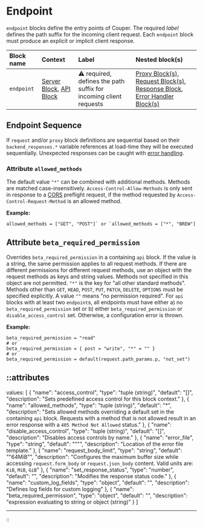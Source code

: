 # Endpoint

`endpoint` blocks define the entry points of Couper. The required _label_
defines the path suffix for the incoming client request. Each `endpoint` block must
produce an explicit or implicit client response.

| Block name | Context                                                | Label                                                                  | Nested block(s)                                                                                                                                        |
|:-----------|:-------------------------------------------------------|:-----------------------------------------------------------------------|:-------------------------------------------------------------------------------------------------------------------------------------------------------|
| `endpoint` | [Server Block](server), [API Block](api) | &#9888; required, defines the path suffix for incoming client requests | [Proxy Block(s)](proxy),  [Request Block(s)](request), [Response Block](response), [Error Handler Block(s)](error_handler) |

## Endpoint Sequence

If `request` and/or `proxy` block definitions are sequential based on their `backend_responses.*` variable references
at load-time they will be executed sequentially. Unexpected responses can be caught with [error handling](/configuration/error-handling).

### Attribute `allowed_methods`

The default value `"*"` can be combined with additional methods. Methods are matched case-insensitively. `Access-Control-Allow-Methods` is only sent in response to a [CORS](cors) preflight request, if the method requested by `Access-Control-Request-Method` is an allowed method.

**Example:**

```hcl
allowed_methods = ["GET", "POST"]` or `allowed_methods = ["*", "BREW"]
```

## Attribute `beta_required_permission`

Overrides `beta_required_permission` in a containing `api` block. If the value is a string, the same permission applies to all request methods. If there are different permissions for different request methods, use an object with the request methods as keys and string values. Methods not specified in this object are not permitted. `"*"` is the key for "all other standard methods". Methods other than `GET`, `HEAD`, `POST`, `PUT`, `PATCH`, `DELETE`, `OPTIONS` must be specified explicitly. A value `""` means "no permission required". For `api` blocks with at least two `endpoint`s, all endpoints must have either a) no `beta_required_permission` set or b) either `beta_required_permission` or `disable_access_control` set. Otherwise, a configuration error is thrown.

**Example:**

```hcl
beta_required_permission = "read"
# or
beta_required_permission = { post = "write", "*" = "" }
# or
beta_required_permission = default(request.path_params.p, "not_set")
```


::attributes
---
values: [
  {
    "name": "access_control",
    "type": "tuple (string)",
    "default": "[]",
    "description": "Sets predefined access control for this block context."
  },
  {
    "name": "allowed_methods",
    "type": "tuple (string)",
    "default": "*",
    "description": "Sets allowed methods overriding a default set in the containing `api` block. Requests with a method that is not allowed result in an error response with a `405 Method Not Allowed` status."
  },
  {
    "name": "disable_access_control",
    "type": "tuple (string)",
    "default": "[]",
    "description": "Disables access controls by name."
  },
  {
    "name": "error_file",
    "type": "string",
    "default": "\"\"",
    "description": "Location of the error file template."
  },
  {
    "name": "request_body_limit",
    "type": "string",
    "default": "\"64MiB\"",
    "description": "Configures the maximum buffer size while accessing `request.form_body` or `request.json_body` content. Valid units are: `KiB`, `MiB`, `GiB`"
  },
  {
    "name": "set_response_status",
    "type": "number",
    "default": "",
    "description": "Modifies the response status code."
  },
  {
    "name": "custom_log_fields",
    "type": "object",
    "default": "",
    "description": "Defines log fields for custom logging"
  },
  {
    "name": "beta_required_permission",
    "type": "object",
    "default": "",
    "description": "expression evaluating to string or object (string)"
  }
]

---
::
